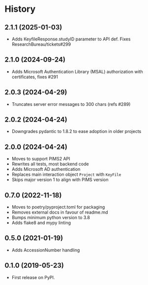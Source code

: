 # History
## 2.1.1 (2025-01-03)
* Adds KeyfileResponse.studyID parameter to API def. Fixes ResearchBureau/tickets#299

## 2.1.0 (2024-09-24)
* Adds Microsoft Authentication Library (MSAL) authorization with certificates, fixes #291

## 2.0.3 (2024-04-29)
* Truncates server error messages to 300 chars (refs #289)
  
## 2.0.2 (2024-04-24)
* Downgrades pydantic to 1.8.2 to ease adoption in older projects

## 2.0.0 (2024-04-24)
* Moves to support PIMS2 API
* Rewrites all tests, most backend code
* Adds Microsoft AD authentication
* Replaces main interaction object `Project` with `KeyFile`
* Skips major version 1 to align with PIMS version

## 0.7.0 (2022-11-18)
* Moves to poetry/pyproject.toml for packaging
* Removes external docs in favour of readme.md
* Bumps minimum python version to 3.8
* Adds flake8 and mypy linting

## 0.5.0 (2021-01-19)
* Adds AccessionNumber handling

## 0.1.0 (2019-05-23)
* First release on PyPI.
